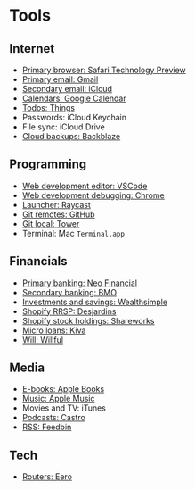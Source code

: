 # Tools

## Internet

- [Primary browser: Safari Technology Preview](https://developer.apple.com/safari/technology-preview)
- [Primary email: Gmail](https://mail.google.com)
- [Secondary email: iCloud](https://www.icloud.com/mail)
- [Calendars: Google Calendar](https://calendar.google.com)
- [Todos: Things](https://culturedcode.com/things)
- Passwords: iCloud Keychain
- File sync: iCloud Drive
- [Cloud backups: Backblaze](https://www.backblaze.com/cloud-backup)

## Programming

- [Web development editor: VSCode](https://code.visualstudio.com)
- [Web development debugging: Chrome](https://www.google.com)
- [Launcher: Raycast](https://www.raycast.com)
- [Git remotes: GitHub](https://github.com)
- [Git local: Tower](https://www.git-tower.com)
- Terminal: Mac `Terminal.app`

## Financials

- [Primary banking: Neo Financial](https://member.neofinancial.com/accounts)
- [Secondary banking: BMO](https://www1.bmo.com/banking/digital/login)
- [Investments and savings: Wealthsimple](https://my.wealthsimple.com/app/login?locale=en-ca)
- [Shopify RRSP: Desjardins](https://id.desjardins.com/login?login_hint=gpap-ice-participant)
- [Shopify stock holdings: Shareworks](https://shareworks.solium.com/solium/servlet/userLogin)
- [Micro loans: Kiva](https://login.kiva.org/login)
- [Will: Willful](https://app.willful.co)

## Media

- [E-books: Apple Books](https://www.apple.com/apple-books)
- [Music: Apple Music](https://music.apple.com)
- Movies and TV: iTunes
- [Podcasts: Castro](https://castro.fm)
- [RSS: Feedbin](https://feedbin.com)

## Tech

- [Routers: Eero](https://eero.com/)